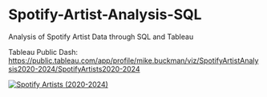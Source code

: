 # Spotify-Artist-Analysis-SQL

Analysis of Spotify Artist Data through SQL and Tableau

Tableau Public Dash: https://public.tableau.com/app/profile/mike.buckman/viz/SpotifyArtistAnalysis2020-2024/SpotifyArtists2020-2024

<div class='tableauPlaceholder' id='viz1757829529243' style='position: relative'><noscript><a href='#'><img alt='Spotify Artists (2020-2024) ' src='https:&#47;&#47;public.tableau.com&#47;static&#47;images&#47;Sp&#47;SpotifyArtistAnalysis2020-2024&#47;SpotifyArtists2020-2024&#47;1_rss.png' style='border: none' /></a></noscript><object class='tableauViz'  style='display:none;'><param name='host_url' value='https%3A%2F%2Fpublic.tableau.com%2F' /> <param name='embed_code_version' value='3' /> <param name='site_root' value='' /><param name='name' value='SpotifyArtistAnalysis2020-2024&#47;SpotifyArtists2020-2024' /><param name='tabs' value='no' /><param name='toolbar' value='yes' /><param name='static_image' value='https:&#47;&#47;public.tableau.com&#47;static&#47;images&#47;Sp&#47;SpotifyArtistAnalysis2020-2024&#47;SpotifyArtists2020-2024&#47;1.png' /> <param name='animate_transition' value='yes' /><param name='display_static_image' value='yes' /><param name='display_spinner' value='yes' /><param name='display_overlay' value='yes' /><param name='display_count' value='yes' /><param name='language' value='en-US' /><param name='filter' value='publish=yes' /></object></div>                <script type='text/javascript'>                    var divElement = document.getElementById('viz1757829529243');                    var vizElement = divElement.getElementsByTagName('object')[0];                    if ( divElement.offsetWidth > 800 ) { vizElement.style.width='1024px';vizElement.style.height='795px';} else if ( divElement.offsetWidth > 500 ) { vizElement.style.width='1024px';vizElement.style.height='795px';} else { vizElement.style.width='100%';vizElement.style.height='1227px';}                     var scriptElement = document.createElement('script');                    scriptElement.src = 'https://public.tableau.com/javascripts/api/viz_v1.js';                    vizElement.parentNode.insertBefore(scriptElement, vizElement);                </script>

